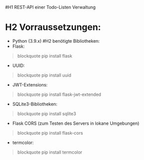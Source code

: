 #H1 REST-API einer Todo-Listen Verwaltung
# H2 Vorraussetzungen:
- Python (3.9.x) 
#H2 benötigte Bibliotheken:
- Flask: 
> blockquote pip install flask

- UUID:
> blockquote pip install uuid

- JWT-Extensions:
> blockquote pip install flask-jwt-extended

- SQLite3-Bibliotheken:
> blockquote  pip install sqlite3

- Flask CORS (zum Testen des Servers in lokane Umgebungen)
> blockquote pip install flask-cors

- termcolor:
> blockquote pip install termcolor